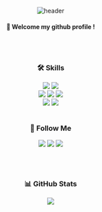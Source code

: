 <div align="center">
  
![header](https://capsule-render.vercel.app/api?type=Cylinder&color=ffffff&height=120&section=header&text=hwanin99&fontColor=000000&fontSize=65&animation=fadeIn)

####  :wave: Welcome my github profile !

<br/>
<br/>
  
### 🛠 Skills 
<img src="https://img.shields.io/badge/Python-3776AB?style=flat&logo=Python&logoColor=white" />
<img src="https://img.shields.io/badge/MySQL-4479A1?style=flat&logo=MySQL&logoColor=white" />
<br/>
<img src="https://img.shields.io/badge/PyTorch-EE4C2C?style=flat&logo=PyTorch&logoColor=white" />
<img src="https://img.shields.io/badge/TensorFlow-FF6F00?style=flat&logo=TensorFlow&logoColor=white" />
<img src="https://img.shields.io/badge/keras-D00000?style=flat&logo=keras&logoColor=white" />
<br/>
<img src="https://img.shields.io/badge/Google Colab-F9AB00?style=flat&logo=Google Colab&logoColor=white" />
<img src="https://img.shields.io/badge/Jupyter-F37626?style=flat&logo=Jupyter&logoColor=white" />

<br/>  
<br/>

### 📄 Follow Me
<a href="https://blog.naver.com/tjdghks0521"><img src="https://img.shields.io/badge/Blog-03C75A?style=flat-square&logo=Naver&logoColor=white&link=https://blog.naver.com/tjdghks0521"/></a>
 <a href="mailto:tjdghks0521@naver.com"><img src="https://img.shields.io/badge/Gmail-d14836?style=flat-square&logo=Gmail&logoColor=white&link=tjdghks0521@naver.com"/></a>
<a href="https://www.instagram.com/hwanin99/"><img src="https://img.shields.io/badge/Instagram-E4405F?style=flat-square&logo=Instagram&logoColor=white&link=https://www.instagram.com/hwanin99/"/></a>  

<br/>  
<br/>
  
### 📊 GitHub Stats 
![](https://github-profile-summary-cards.vercel.app/api/cards/profile-details?username=hwanin99&theme=zenburn)  
</div>
